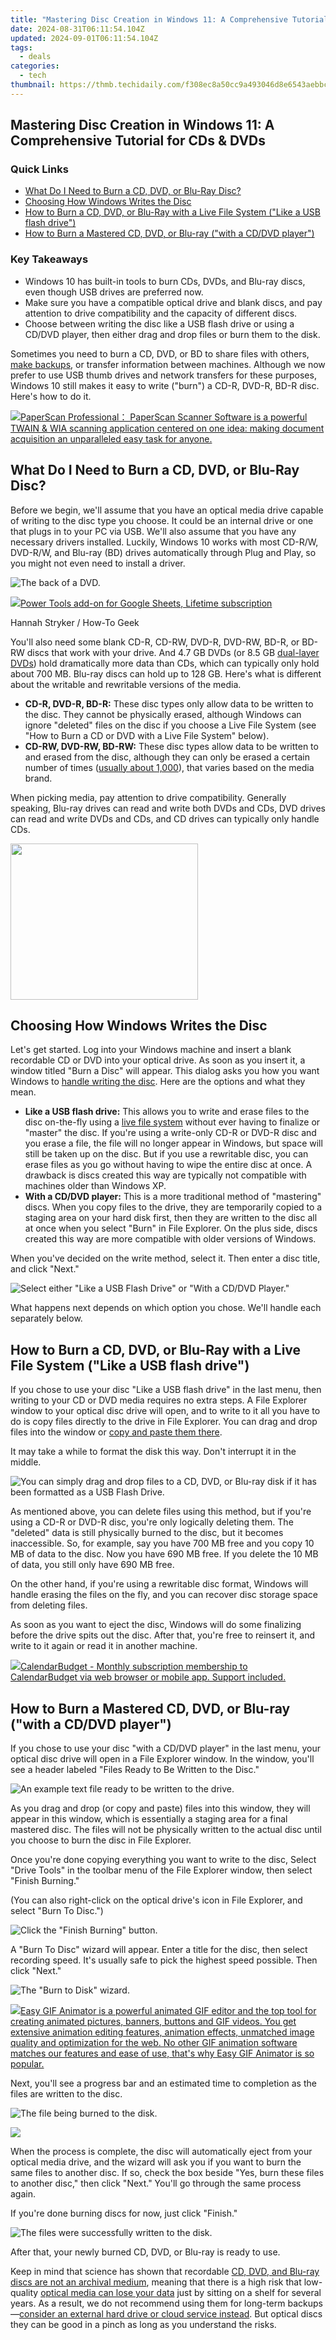 ```yaml
---
title: "Mastering Disc Creation in Windows 11: A Comprehensive Tutorial for CDs & DVDs"
date: 2024-08-31T06:11:54.104Z
updated: 2024-09-01T06:11:54.104Z
tags:
  - deals
categories:
  - tech
thumbnail: https://thmb.techidaily.com/f308ec8a50cc9a493046d8e6543aebbcad8cb9f6d5b3eda7f842ca1c1e275bb8.png
---
```


## Mastering Disc Creation in Windows 11: A Comprehensive Tutorial for CDs & DVDs

### Quick Links

* [What Do I Need to Burn a CD, DVD, or Blu-Ray Disc?](https://fox-glue.techidaily.com/new-space-saver-protocols-premium-storage-reviewed/)
* [Choosing How Windows Writes the Disc](https://program-issues.techidaily.com/troubleshooting-persistent-audios-with-paused-youtube-videos-in-google-chrome-or-mozilla-firefox/)
* [How to Burn a CD, DVD, or Blu-Ray with a Live File System ("Like a USB flash drive")](https://www.howtogeek.com/689705/how-to-burn-a-cd-or-dvd-on-windows-10/#how-to-burn-a-cd-dvd-or-blu-ray-with-a-live-file-system-quot-like-a-usb-flash-drive-quot)
* [How to Burn a Mastered CD, DVD, or Blu-ray ("with a CD/DVD player")](https://www.howtogeek.com/689705/how-to-burn-a-cd-or-dvd-on-windows-10/#how-to-burn-a-mastered-cd-dvd-or-blu-ray-quot-with-a-cd-dvd-player-quot)

### Key Takeaways

* Windows 10 has built-in tools to burn CDs, DVDs, and Blu-ray discs, even though USB drives are preferred now.
* Make sure you have a compatible optical drive and blank discs, and pay attention to drive compatibility and the capacity of different discs.
* Choose between writing the disc like a USB flash drive or using a CD/DVD player, then either drag and drop files or burn them to the disk.

 Sometimes you need to burn a CD, DVD, or BD to share files with others, [make backups](https://location-social.techidaily.com/how-to-fake-snapchat-location-without-jailbreak-on-honor-x8b-drfone-by-drfone-virtual-android/), or transfer information between machines. Although we now prefer to use USB thumb drives and network transfers for these purposes, Windows 10 still makes it easy to write ("burn") a CD-R, DVD-R, BD-R disc. Here's how to do it.

<!-- affiliate ads begin -->
<a href="https://secure.2checkout.com/order/checkout.php?PRODS=37540879&QTY=1&AFFILIATE=108875&CART=1"><img src="https://paperscan.orpalis.com/img/content/You_prefer_to_use.png" border="0">PaperScan Professional： PaperScan Scanner Software is a powerful TWAIN & WIA scanning application centered on one idea: making document acquisition an unparalleled easy task for anyone.</a>
<!-- affiliate ads end -->
##  What Do I Need to Burn a CD, DVD, or Blu-Ray Disc?

 Before we begin, we'll assume that you have an optical media drive capable of writing to the disc type you choose. It could be an internal drive or one that plugs in to your PC via USB. We'll also assume that you have any necessary drivers installed. Luckily, Windows 10 works with most CD-R/W, DVD-R/W, and Blu-ray (BD) drives automatically through Plug and Play, so you might not even need to install a driver.

![The back of a DVD.](https://static1.howtogeekimages.com/wordpress/wp-content/uploads/2023/11/53105419298_fa3a77cbd4_c.jpg) 

<!-- affiliate ads begin -->
<a href="https://secure.2checkout.com/order/checkout.php?PRODS=4726807&QTY=1&AFFILIATE=108875&CART=1"><img src="https://secure.avangate.com/images/merchant/c14a8df1e1b4d5297e9cb30cb34d5a00/products/copy_copy_power-tools-48.png" border="0">Power Tools add-on for Google Sheets, Lifetime subscription</a>
<!-- affiliate ads end -->
Hannah Stryker / How-To Geek  
  
 You'll also need some blank CD-R, CD-RW, DVD-R, DVD-RW, BD-R, or BD-RW discs that work with your drive. And 4.7 GB DVDs (or 8.5 GB [dual-layer DVDs](https://en.wikipedia.org/wiki/DVD-R%5FDL)) hold dramatically more data than CDs, which can typically only hold about 700 MB. Blu-ray discs can hold up to 128 GB. Here's what is different about the writable and rewritable versions of the media.

* **CD-R, DVD-R, BD-R:** These disc types only allow data to be written to the disc. They cannot be physically erased, although Windows can ignore "deleted" files on the disc if you choose a Live File System (see "How to Burn a CD or DVD with a Live File System" below).
* **CD-RW, DVD-RW, BD-RW:** These disc types allow data to be written to and erased from the disc, although they can only be erased a certain number of times ([usually about 1,000](https://en.wikipedia.org/wiki/CD-RW)), that varies based on the media brand.

 When picking media, pay attention to drive compatibility. Generally speaking, Blu-ray drives can read and write both DVDs and CDs, DVD drives can read and write DVDs and CDs, and CD drives can typically only handle CDs.

<!-- affiliate ads begin -->
<a href="https://homestyler.sjv.io/c/5597632/2044747/22993" target="_top" id="2044747"><img src="//a.impactradius-go.com/display-ad/22993-2044747" border="0" alt="" width="300" height="250"/></a><img height="0" width="0" src="https://imp.pxf.io/i/5597632/2044747/22993" style="position:absolute;visibility:hidden;" border="0" />
<!-- affiliate ads end -->
##  Choosing How Windows Writes the Disc

 Let's get started. Log into your Windows machine and insert a blank recordable CD or DVD into your optical drive. As soon as you insert it, a window titled "Burn a Disc" will appear. This dialog asks you how you want Windows to [handle writing the disc](https://techtrends.techidaily.com/troubleshooting-msodll-solutions-for-missing-or-inaccessible-files/). Here are the options and what they mean.

* **Like a USB flash drive:** This allows you to write and erase files to the disc on-the-fly using a [live file system](https://en.wikipedia.org/wiki/Live%5FFile%5FSystem) without ever having to finalize or "master" the disc. If you're using a write-only CD-R or DVD-R disc and you erase a file, the file will no longer appear in Windows, but space will still be taken up on the disc. But if you use a rewritable disc, you can erase files as you go without having to wipe the entire disc at once. A drawback is discs created this way are typically not compatible with machines older than Windows XP.
* **With a CD/DVD player:** This is a more traditional method of "mastering" discs. When you copy files to the drive, they are temporarily copied to a staging area on your hard disk first, then they are written to the disc all at once when you select "Burn" in File Explorer. On the plus side, discs created this way are more compatible with older versions of Windows.

 When you've decided on the write method, select it. Then enter a disc title, and click "Next."

![Select either "Like a USB Flash Drive" or "With a CD/DVD Player."](https://static1.howtogeekimages.com/wordpress/wp-content/uploads/2023/11/1-15.png) 

 What happens next depends on which option you chose. We'll handle each separately below.

##  How to Burn a CD, DVD, or Blu-Ray with a Live File System ("Like a USB flash drive")

 If you chose to use your disc "Like a USB flash drive" in the last menu, then writing to your CD or DVD media requires no extra steps. A File Explorer window to your optical disc drive will open, and to write to it all you have to do is copy files directly to the drive in File Explorer. You can drag and drop files into the window or [copy and paste them there](https://remote-screen-capture.techidaily.com/new-mastering-iphone-screen-recording-with-minimal-fuss-for-2024/).

 It may take a while to format the disk this way. Don't interrupt it in the middle.

![You can simply drag and drop files to a CD, DVD, or Blu-ray disk if it has been formatted as a USB Flash Drive.](https://static1.howtogeekimages.com/wordpress/wp-content/uploads/2023/11/2-dragn-drop.png) 

 As mentioned above, you can delete files using this method, but if you're using a CD-R or DVD-R disc, you're only logically deleting them. The "deleted" data is still physically burned to the disc, but it becomes inaccessible. So, for example, say you have 700 MB free and you copy 10 MB of data to the disc. Now you have 690 MB free. If you delete the 10 MB of data, you still only have 690 MB free.

 On the other hand, if you're using a rewritable disc format, Windows will handle erasing the files on the fly, and you can recover disc storage space from deleting files.

 As soon as you want to eject the disc, Windows will do some finalizing before the drive spits out the disc. After that, you're free to reinsert it, and write to it again or read it in another machine.

<!-- affiliate ads begin -->
<a href="https://secure.2checkout.com/order/checkout.php?PRODS=37701530&QTY=1&AFFILIATE=108875&CART=1"><img src="https://secure.avangate.com/images/merchant/6fe0c81e3f9438db11ebbfba6c5ce460/products/copy_cbLogo_with_text_blue.png" border="0">CalendarBudget - Monthly subscription membership to CalendarBudget via web browser or mobile app. Support included. </a>
<!-- affiliate ads end -->
##  How to Burn a Mastered CD, DVD, or Blu-ray ("with a CD/DVD player")

 If you chose to use your disc "with a CD/DVD player" in the last menu, your optical disc drive will open in a File Explorer window. In the window, you'll see a header labeled "Files Ready to Be Written to the Disc."

![An example text file ready to be written to the drive.](https://static1.howtogeekimages.com/wordpress/wp-content/uploads/2023/11/3-files-ready-to-be-written.png) 

 As you drag and drop (or copy and paste) files into this window, they will appear in this window, which is essentially a staging area for a final mastered disc. The files will not be physically written to the actual disc until you choose to burn the disc in File Explorer.

 Once you're done copying everything you want to write to the disc, Select "Drive Tools" in the toolbar menu of the File Explorer window, then select "Finish Burning."

 (You can also right-click on the optical drive's icon in File Explorer, and select "Burn To Disc.")

![Click the "Finish Burning" button.](https://static1.howtogeekimages.com/wordpress/wp-content/uploads/2023/11/4-finish-burning.png) 

 A "Burn To Disc" wizard will appear. Enter a title for the disc, then select recording speed. It's usually safe to pick the highest speed possible. Then click "Next."

![The "Burn to Disk" wizard.](https://static1.howtogeekimages.com/wordpress/wp-content/uploads/2023/11/5-disk-setup.png) 

<!-- affiliate ads begin -->
<a href="https://secure.2checkout.com/order/checkout.php?PRODS=174416&QTY=1&AFFILIATE=108875&CART=1"><img src="https://www.easygifanimator.net/images/gif-animator.png" border="0">Easy GIF Animator is a powerful animated GIF editor and the top tool for creating animated pictures, banners, buttons and GIF videos. You get extensive animation editing features, animation effects, unmatched image quality and optimization for the web. No other GIF animation software matches our features and ease of use, that's why Easy GIF Animator is so popular.</a>
<!-- affiliate ads end -->
 Next, you'll see a progress bar and an estimated time to completion as the files are written to the disc.

![The file being burned to the disk.](https://static1.howtogeekimages.com/wordpress/wp-content/uploads/2023/11/6-burning-data.png) 

<!-- affiliate ads begin -->
<a href="https://secure.2checkout.com/order/checkout.php?PRODS=4620780&QTY=1&AFFILIATE=108875&CART=1"><img src="https://secure.avangate.com/images/merchant/07dd4d5a72f5740ef0f035f201951476/728__90banner.jpg" border="0"></a>
<!-- affiliate ads end -->
 When the process is complete, the disc will automatically eject from your optical media drive, and the wizard will ask you if you want to burn the same files to another disc. If so, check the box beside "Yes, burn these files to another disc," then click "Next." You'll go through the same process again.

 If you're done burning discs for now, just click "Finish."

![The files were successfully written to the disk.](https://static1.howtogeekimages.com/wordpress/wp-content/uploads/2023/11/7-burnt-to-disk.png) 

 After that, your newly burned CD, DVD, or Blu-ray is ready to use.

 Keep in mind that science has shown that recordable [CD, DVD, and Blu-ray discs are not an archival medium](https://android-unlock.techidaily.com/in-2024-5-solutions-for-samsung-galaxy-m34-5g-unlock-without-password-by-drfone-android/), meaning that there is a high risk that low-quality [optical media can lose your data](https://location-social.techidaily.com/how-to-fake-snapchat-location-without-jailbreak-on-honor-x8b-drfone-by-drfone-virtual-android/) just by sitting on a shelf for several years. As a result, we do not recommend using them for long-term backups—[consider an external hard drive or cloud service instead](https://activate-lock.techidaily.com/in-2024-how-to-bypass-icloud-by-checkra1n-even-on-iphone-14-pro-max-if-youve-tried-everything-by-drfone-ios/). But optical discs they can be good in a pinch as long as you understand the risks.

<ins class="adsbygoogle"
     style="display:block"
     data-ad-format="autorelaxed"
     data-ad-client="ca-pub-7571918770474297"
     data-ad-slot="1223367746"></ins>



<ins class="adsbygoogle"
     style="display:block"
     data-ad-client="ca-pub-7571918770474297"
     data-ad-slot="8358498916"
     data-ad-format="auto"
     data-full-width-responsive="true"></ins>


